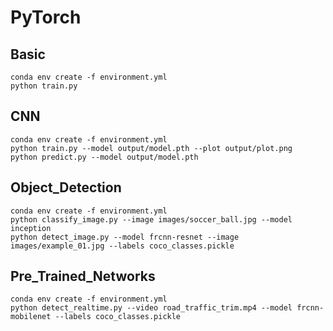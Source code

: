 # PyTorch

## Basic
```
conda env create -f environment.yml
python train.py
```

## CNN
```
conda env create -f environment.yml
python train.py --model output/model.pth --plot output/plot.png
python predict.py --model output/model.pth
```

## Object_Detection
```
conda env create -f environment.yml
python classify_image.py --image images/soccer_ball.jpg --model inception
python detect_image.py --model frcnn-resnet --image images/example_01.jpg --labels coco_classes.pickle   
```

## Pre_Trained_Networks
```
conda env create -f environment.yml
python detect_realtime.py --video road_traffic_trim.mp4 --model frcnn-mobilenet --labels coco_classes.pickle
```
